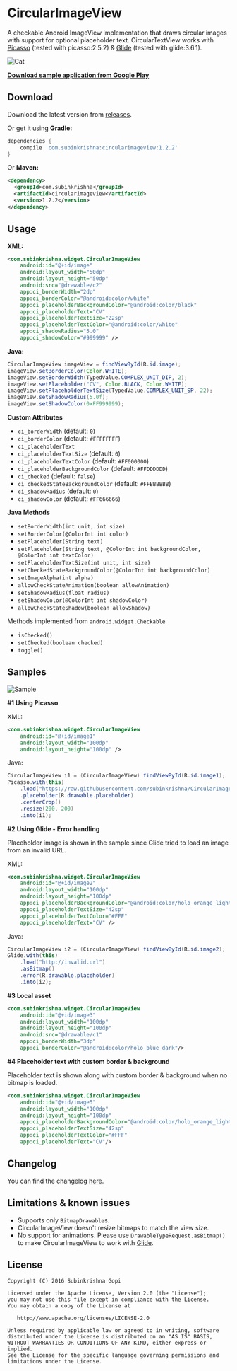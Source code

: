 CircularImageView
====
A checkable Android ImageView implementation that draws circular images with support for optional placeholder text. CircularTextView works with [Picasso][picasso] (tested with picasso:2.5.2) & [Glide][glide] (tested with glide:3.6.1).

![Cat](art/cat.png)

[**Download sample application from Google Play**][app]

## Download

Download the latest version from [releases][1].

Or get it using **Gradle:**

````groovy
dependencies {
    compile 'com.subinkrishna:circularimageview:1.2.2'
}
````

Or **Maven:**

````xml
<dependency>
  <groupId>com.subinkrishna</groupId>
  <artifactId>circularimageview</artifactId>
  <version>1.2.2</version>
</dependency>
````

## Usage

**XML:**

````xml
<com.subinkrishna.widget.CircularImageView
    android:id="@+id/image"
    android:layout_width="50dp"
    android:layout_height="50dp"
    android:src="@drawable/c2"
    app:ci_borderWidth="2dp"
    app:ci_borderColor="@android:color/white"
    app:ci_placeholderBackgroundColor="@android:color/black"
    app:ci_placeholderText="CV"
    app:ci_placeholderTextSize="22sp"
    app:ci_placeholderTextColor="@android:color/white"
    app:ci_shadowRadius="5.0"
    app:ci_shadowColor="#999999" />
````

**Java:**

````java
CircularImageView imageView = findViewById(R.id.image);
imageView.setBorderColor(Color.WHITE);
imageView.setBorderWidth(TypedValue.COMPLEX_UNIT_DIP, 2);
imageView.setPlaceholder("CV", Color.BLACK, Color.WHITE);
imageView.setPlaceholderTextSize(TypedValue.COMPLEX_UNIT_SP, 22);
imageView.setShadowRadius(5.0f);
imageView.setShadowColor(0xFF999999);
````

**Custom Attributes**

* `ci_borderWidth` (default: `0`)
* `ci_borderColor` (default: `#FFFFFFFF`)
* `ci_placeholderText`
* `ci_placeholderTextSize` (default: `0`)
* `ci_placeholderTextColor` (default: `#FF000000`)
* `ci_placeholderBackgroundColor` (default: `#FFDDDDDD`)
* `ci_checked` (default: `false`)
* `ci_checkedStateBackgroundColor` (default: `#FFBBBBBB`)
* `ci_shadowRadius` (default: `0`)
* `ci_shadowColor` (default: `#FF666666`)

**Java Methods**

* `setBorderWidth(int unit, int size)`
* `setBorderColor(@ColorInt int color)`
* `setPlaceholder(String text)`
* `setPlaceholder(String text, @ColorInt int backgroundColor, @ColorInt int textColor)`
* `setPlaceholderTextSize(int unit, int size)`
* `setCheckedStateBackgroundColor(@ColorInt int backgroundColor)`
* `setImageAlpha(int alpha)`
* `allowCheckStateAnimation(boolean allowAnimation)`
* `setShadowRadius(float radius)`
* `setShadowColor(@ColorInt int shadowColor)`
* `allowCheckStateShadow(boolean allowShadow)`

Methods implemented from `android.widget.Checkable`

* `isChecked()`
* `setChecked(boolean checked)`
* `toggle()`

## Samples

![Sample](screenshots/samples.png)

**#1 Using Picasso**

XML:

```` xml
<com.subinkrishna.widget.CircularImageView
    android:id="@+id/image1"
    android:layout_width="100dp"
    android:layout_height="100dp" />
````

Java:

````java
CircularImageView i1 = (CircularImageView) findViewById(R.id.image1);
Picasso.with(this)
    .load("https://raw.githubusercontent.com/subinkrishna/CircularImageView/master/art/cat_original.jpg")
    .placeholder(R.drawable.placeholder)
    .centerCrop()
    .resize(200, 200)
    .into(i1);
````

**#2 Using Glide - Error handling**

Placeholder image is shown in the sample since Glide tried to load an image from an invalid URL.

XML:

````xml
<com.subinkrishna.widget.CircularImageView
    android:id="@+id/image2"
    android:layout_width="100dp"
    android:layout_height="100dp"
    app:ci_placeholderBackgroundColor="@android:color/holo_orange_light"
    app:ci_placeholderTextSize="42sp"
    app:ci_placeholderTextColor="#FFF"
    app:ci_placeholderText="CV" />

````

Java:

````java
CircularImageView i2 = (CircularImageView) findViewById(R.id.image2);
Glide.with(this)
    .load("http://invalid.url")
    .asBitmap()
    .error(R.drawable.placeholder)
    .into(i2);
````

**#3 Local asset**

````xml
<com.subinkrishna.widget.CircularImageView
    android:id="@+id/image3"
    android:layout_width="100dp"
    android:layout_height="100dp"
    android:src="@drawable/c1"
    app:ci_borderWidth="3dp"
    app:ci_borderColor="@android:color/holo_blue_dark"/>
````

**#4 Placeholder text with custom border & background**

Placeholder text is shown along with custom border & background when no bitmap is loaded.

````xml
<com.subinkrishna.widget.CircularImageView
    android:id="@+id/image5"
    android:layout_width="100dp"
    android:layout_height="100dp"
    app:ci_placeholderBackgroundColor="@android:color/holo_orange_light"
    app:ci_placeholderTextSize="42sp"
    app:ci_placeholderTextColor="#FFF"
    app:ci_placeholderText="CV"/>
````

## Changelog

You can find the changelog [here][Changelog].

## Limitations & known issues

* Supports only `BitmapDrawable`s.
* CircularImageView doesn't resize bitmaps to match the view size.
* No support for animations. Please use `DrawableTypeRequest.asBitmap()` to make CircularImageView to work with [Glide][glide].

## License

    Copyright (C) 2016 Subinkrishna Gopi

    Licensed under the Apache License, Version 2.0 (the "License");
    you may not use this file except in compliance with the License.
    You may obtain a copy of the License at

       http://www.apache.org/licenses/LICENSE-2.0

    Unless required by applicable law or agreed to in writing, software
    distributed under the License is distributed on an "AS IS" BASIS,
    WITHOUT WARRANTIES OR CONDITIONS OF ANY KIND, either express or implied.
    See the License for the specific language governing permissions and
    limitations under the License.

[1]: ../../releases
[app]:https://play.google.com/store/apps/details?id=com.subinkrishna.circularimageview.demo
[picasso]: http://square.github.io/picasso/
[glide]: https://github.com/bumptech/glide
[changelog]: Changelog.md